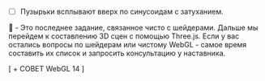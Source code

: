 - [ ] Пузырьки всплывают вверх по синусоидам с затуханием.

:large_blue_diamond: - Это последнее задание, связанное чисто с шейдерами. Дальше мы перейдем к составлению 3D сцен с помощью Three.js. Если у вас остались вопросы по шейдерам или чистому WebGL - самое время составить их список и запросить консультацию у наставника.

[ + СОВЕТ WebGL 14 ]

